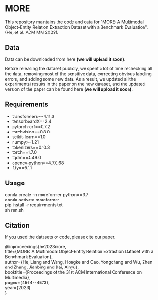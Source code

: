 # MORE

This repository maintains the code and data for "MORE: A Multimodal Object-Entity Relation Extraction Dataset with a Benchmark Evaluation". (He, et al. ACM MM 2023).

## Data

Data can be downloaded from here **(we will upload it soon)**.

Before releasing the dataset publicly, we spent a lot of time rechecking all the data, removing most of the sensitive data, correcting obvious labeling errors, and adding some new data. As a result, we updated all the experimental results in the paper on the new dataset, and the updated version of the paper can be found here **(we will upload it soon)**.

## Requirements

* transformers==4.11.3
* tensorboardX==2.4
* pytorch-crf==0.7.2
* torchvision==0.8.0
* scikit-learn==1.0
* numpy>=1.21
* tokenizers==0.10.3
* torch==1.7.0
* tqdm==4.49.0
* opencv-python==4.7.0.68
* ftfy==6.1.1

## Usage

conda create -n moreformer python==3.7 \
conda activate moreformer \
pip install -r requirements.txt \
sh run.sh
    
## Citation

If you used the datasets or code, please cite our paper.

@inproceedings{he2023more, \
  title={MORE: A Multimodal Object-Entity Relation Extraction Dataset with a Benchmark Evaluation}, \
  author={He, Liang and Wang, Hongke and Cao, Yongchang and Wu, Zhen and Zhang, Jianbing and Dai, Xinyu}, \
  booktitle={Proceedings of the 31st ACM International Conference on Multimedia}, \
  pages={4564--4573}, \
  year={2023} \
}
